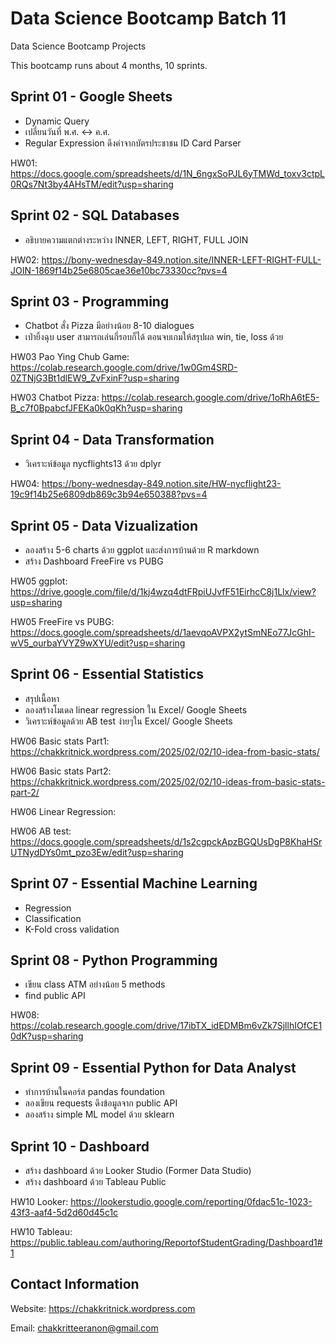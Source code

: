 # Data Science Bootcamp Batch 11
Data Science Bootcamp Projects

This bootcamp runs about 4 months, 10 sprints.

## Sprint 01 - Google Sheets
- Dynamic Query
- เปลี่ยนวันที่ พ.ศ. <-> ค.ศ.
- Regular Expression ดึงค่าจากบัตรประชาชน ID Card Parser

HW01: https://docs.google.com/spreadsheets/d/1N_6ngxSoPJL6yTMWd_toxv3ctpL0RQs7Nt3by4AHsTM/edit?usp=sharing

## Sprint 02 - SQL Databases
- อธิบายความแตกต่างระหว่าง INNER, LEFT, RIGHT, FULL JOIN

HW02: https://bony-wednesday-849.notion.site/INNER-LEFT-RIGHT-FULL-JOIN-1869f14b25e6805cae36e10bc73330cc?pvs=4

## Sprint 03 - Programming
- Chatbot สั่ง Pizza มีอย่างน้อย 8-10 dialogues
- เป่ายิ้งฉุบ user สามารถเล่นกี่รอบก็ได้ ตอนจบเกมให้สรุปผล win, tie, loss ด้วย

HW03 Pao Ying Chub Game: https://colab.research.google.com/drive/1w0Gm4SRD-0ZTNjG3Bt1dlEW9_ZvFxinF?usp=sharing

HW03 Chatbot Pizza: https://colab.research.google.com/drive/1oRhA6tE5-B_c7f0BpabcfJFEKa0k0qKh?usp=sharing

## Sprint 04 - Data Transformation
- วิเคราะห์ข้อมูล nycflights13 ด้วย dplyr

HW04: https://bony-wednesday-849.notion.site/HW-nycflight23-19c9f14b25e6809db869c3b94e650388?pvs=4

## Sprint 05 - Data Vizualization
- ลองสร้าง 5-6 charts ด้วย ggplot และส่งการบ้านด้วย R markdown
- สร้าง Dashboard FreeFire vs PUBG

HW05 ggplot: https://drive.google.com/file/d/1kj4wzq4dtFRpiUJvfF51EirhcC8j1Llx/view?usp=sharing

HW05 FreeFire vs PUBG: https://docs.google.com/spreadsheets/d/1aevqoAVPX2ytSmNEo77JcGhI-wV5_ourbaYVYZ9wXYU/edit?usp=sharing

## Sprint 06 - Essential Statistics
- สรุปเนื้อหา
- ลองสร้างโมเดล linear regression ใน Excel/ Google Sheets
- วิเคราะห์ข้อมูลด้วย AB test ง่ายๆใน Excel/ Google Sheets

HW06 Basic stats Part1: https://chakkritnick.wordpress.com/2025/02/02/10-idea-from-basic-stats/

HW06 Basic stats Part2: https://chakkritnick.wordpress.com/2025/02/02/10-ideas-from-basic-stats-part-2/

HW06 Linear Regression: 

HW06 AB test: https://docs.google.com/spreadsheets/d/1s2cgpckApzBGQUsDgP8KhaHSrUTNydDYs0mt_pzo3Ew/edit?usp=sharing

## Sprint 07 - Essential Machine Learning
- Regression
- Classification
- K-Fold cross validation

## Sprint 08 - Python Programming
- เขียน class ATM อย่างน้อย 5 methods
- find public API

HW08: https://colab.research.google.com/drive/17ibTX_idEDMBm6vZk7SjllhIOfCE10dK?usp=sharing

## Sprint 09 - Essential Python for Data Analyst
- ทำการบ้านในคอร์ส pandas foundation
- ลองเขียน requests ดึงข้อมูลจาก public API
- ลองสร้าง simple ML model ด้วย sklearn

## Sprint 10 - Dashboard
- สร้าง dashboard ด้วย Looker Studio (Former Data Studio)
- สร้าง dashboard ด้วย Tableau Public

HW10 Looker: https://lookerstudio.google.com/reporting/0fdac51c-1023-43f3-aaf4-5d2d60d45c1c

HW10 Tableau: https://public.tableau.com/authoring/ReportofStudentGrading/Dashboard1#1

## Contact Information
Website: https://chakkritnick.wordpress.com

Email: chakkritteeranon@gmail.com
